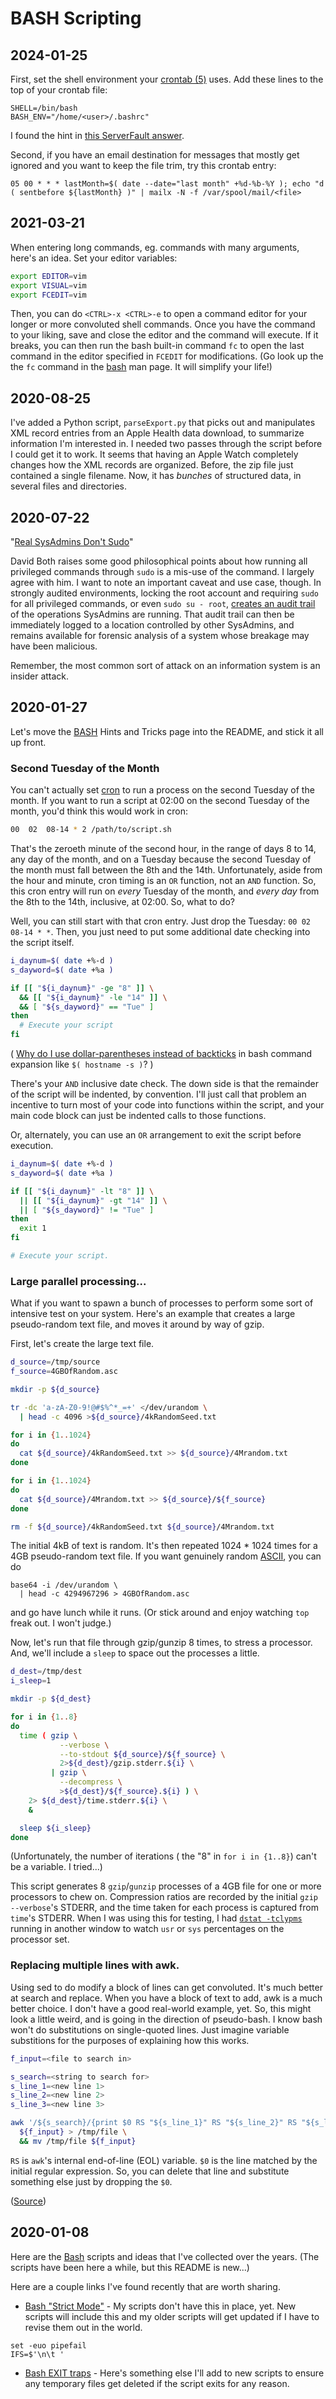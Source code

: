 # BASH Scripting

## 2024-01-25

First, set the shell environment your [crontab (5)][240125a] uses. Add these
lines to the top of your crontab file:

```
SHELL=/bin/bash
BASH_ENV="/home/<user>/.bashrc"
```

I found the hint in [this ServerFault answer][240125b].

Second, if you have an email destination for messages that mostly get
ignored and you want to keep the file trim, try this crontab entry:

```
05 00 * * * lastMonth=$( date --date="last month" +%d-%b-%Y ); echo "d ( sentbefore ${lastMonth} )" | mailx -N -f /var/spool/mail/<file>
```

[240125a]: https://linux.die.net/man/5/crontab
[240125b]: https://serverfault.com/a/678414/140864


## 2021-03-21

When entering long commands, eg. commands with many arguments, here's an idea.
Set your editor variables:

```bash
export EDITOR=vim
export VISUAL=vim
export FCEDIT=vim
```

Then, you can do `<CTRL>-x <CTRL>-e` to open a command editor for your
longer or more convoluted shell commands. Once you have the command to your
liking, save and close the editor and the command will execute. If it breaks,
you can then run the bash built-in command `fc` to open the last command in
the editor specified in `FCEDIT` for modifications. (Go look up the the
`fc` command in the [bash][] man page. It will simplify your life!)

[bash]: https://linux.die.net/man/1/bash


## 2020-08-25

I've added a Python script, `parseExport.py` that picks out and manipulates
XML record entries from an Apple Health data download, to summarize information
I'm interested in. I needed two passes through the script before I could get it
to work. It seems that having an Apple Watch completely changes how the XML
records are organized. Before, the zip file just contained a single filename.
Now, it has *bunches* of structured data, in several files and directories.


## 2020-07-22

"[Real SysAdmins Don't Sudo][nosudo]"

David Both raises some good philosophical points about how running all
privileged commands through `sudo` is a mis-use of the command. I largely agree
with him. I want to note an important caveat and use case, though. In strongly
audited environments, locking the root account and requiring `sudo` for all
privileged commands, or even `sudo su - root`,
[creates an audit trail][240125c] of the operations SysAdmins are running.
That audit trail can then be immediately logged to a location controlled
by other SysAdmins, and remains available for forensic analysis of a
system whose breakage may have been malicious.

Remember, the most common sort of attack on an information system is an
insider attack.

[nosudo]: http://www.both.org/?p=960
[240125c]: https://github.com/dafydd2277/systemAdmin/blob/main/sudo/README.md#2021-07-06


## 2020-01-27

Let's move the [BASH][] Hints and Tricks page into the README, and stick it all
up front.

[BASH]: http://www.tldp.org/LDP/Bash-Beginners-Guide/html/index.html

### Second Tuesday of the Month
<!-- ----1----5----2----5----3----5----4----5----5----5----6----5----7----5- -->

You can't actually set [cron][] to run a process on the second Tuesday
of the month. If you want to run a script at 02:00 on the second Tuesday
of the month, you'd think this would work in cron:

```bash
00  02  08-14 * 2 /path/to/script.sh
```

That's the zeroeth minute of the second hour, in the range of days 8 to
14, any day of the month, and on a Tuesday because the second Tuesday of
the month must fall between the 8th and the 14th. Unfortunately, aside
from the hour and minute, cron timing is an `OR` function, not an `AND`
function. So, this cron entry will run on *every* Tuesday of the month,
and *every day* from the 8th to the 14th, inclusive, at 02:00. So, what
to do?

Well, you can still start with that cron entry. Just drop the Tuesday:
`00 02 08-14 * *`. Then, you just need to put some additional date
checking into the script itself.

```bash
i_daynum=$( date +%-d )
s_dayword=$( date +%a )

if [[ "${i_daynum}" -ge "8" ]] \
  && [[ "${i_daynum}" -le "14" ]] \
  && [ "${s_dayword}" == "Tue" ]
then
  # Execute your script
fi

```
<!-- ----1----5----2----5----3----5----4----5----5----5----6----5----7----5- -->

( [Why do I use dollar-parentheses instead of backticks][faq082] in bash command
expansion like `$( hostname -s )`? )

There's your `AND` inclusive date check. The down side is that the
remainder of the script will be indented, by convention. I'll just call
that problem an incentive to turn most of your code into functions
within the script, and your main code block can just be indented calls
to those functions.

Or, alternately, you can use an `OR` arrangement to exit the script before execution.

```bash
i_daynum=$( date +%-d )
s_dayword=$( date +%a )

if [[ "${i_daynum}" -lt "8" ]] \
  || [[ "${i_daynum}" -gt "14" ]] \
  || [ "${s_dayword}" != "Tue" ]
then
  exit 1
fi

# Execute your script.

```

[faq082]: http://mywiki.wooledge.org/BashFAQ/082
[cron]: https://en.wikipedia.org/wiki/Cron


### Large parallel processing...
<!-- ----1----5----2----5----3----5----4----5----5----5----6----5----7----5- -->

What if you want to spawn a bunch of processes to perform some sort of
intensive test on your system. Here's an example that creates a large
pseudo-random text file, and moves it around by way of gzip.

First, let's create the large text file.

```bash
d_source=/tmp/source
f_source=4GBOfRandom.asc

mkdir -p ${d_source}

tr -dc 'a-zA-Z0-9!@#$%^*_=+' </dev/urandom \
  | head -c 4096 >${d_source}/4kRandomSeed.txt

for i in {1..1024}
do
  cat ${d_source}/4kRandomSeed.txt >> ${d_source}/4Mrandom.txt
done

for i in {1..1024}
do
  cat ${d_source}/4Mrandom.txt >> ${d_source}/${f_source}
done

rm -f ${d_source}/4kRandomSeed.txt ${d_source}/4Mrandom.txt
```

The initial 4kB of text is random. It's then repeated 1024 * 1024 times
for a 4GB pseudo-random text file. If you want genuinely random
[ASCII][], you can do

```
base64 -i /dev/urandom \
  | head -c 4294967296 > 4GBOfRandom.asc

```

and go have lunch while it runs. (Or stick around and enjoy watching
`top` freak out. I won't judge.)

<!-- ----1----5----2----5----3----5----4----5----5----5----6----5----7----5- -->

Now, let's run that file through gzip/gunzip 8 times, to stress a
processor. And, we'll include a `sleep` to space out the processes a
little.

```bash
d_dest=/tmp/dest
i_sleep=1

mkdir -p ${d_dest}

for i in {1..8}
do
  time ( gzip \
           --verbose \
           --to-stdout ${d_source}/${f_source} \
           2>${d_dest}/gzip.stderr.${i} \
         | gzip \
           --decompress \
           >${d_dest}/${f_source}.${i} ) \
    2> ${d_dest}/time.stderr.${i} \
    &

  sleep ${i_sleep}
done

```

(Unfortunately, the number of iterations ( the "8" in `for i in {1..8}`)
can't be a variable. I tried...)

This script generates 8 `gzip`/`gunzip` processes of a 4GB file for one
or more processors to chew on. Compression ratios are recorded by the
initial `gzip --verbose`'s STDERR, and the time taken for each process
is captured from `time`'s STDERR. When I was using this for testing, I
had [`dstat -tclypms`][dstat] running in another window to watch `usr` or
`sys` percentages on the processor set.

[ASCII]: https://en.wikipedia.org/wiki/ASCII/
[dstat]: http://dag.wiee.rs/home-made/dstat/


### Replacing multiple lines with awk.
<!-- ----1----5----2----5----3----5----4----5----5----5----6----5----7----5- -->

Using sed to do modify a block of lines can get convoluted. It's much
better at search and replace. When you have a block of text to add, awk
is a much better choice. I don't have a good real-world example, yet.
So, this might look a little weird, and is going in the direction of
pseudo-bash. I know bash won't do substitutions on single-quoted lines.
Just imagine variable substitions for the purposes of explaining how
this works.

```bash
f_input=<file to search in>

s_search=<string to search for>
s_line_1=<new line 1>
s_line_2=<new line 2>
s_line_3=<new line 3>

awk '/${s_search}/{print $0 RS "${s_line_1}" RS "${s_line_2}" RS "${s_line_3}";next}1' \
  ${f_input} > /tmp/file \
  && mv /tmp/file ${f_input}

```

`RS` is `awk`'s internal end-of-line (EOL) variable. `$0` is the line
matched by the initial regular expression. So, you can delete that line
and substitute something else just by dropping the `$0`.

([Source](http://stackoverflow.com/questions/22497246/insert-multiple-lines-into-a-file-after-specified-pattern-using-shell-script))


## 2020-01-08
<!-- ----1----5----2----5----3----5----4----5----5----5----6----5----7----5- -->

Here are the [Bash][20200108a] scripts and ideas that I've collected
over the years. (The scripts have been here a while, but this README is
new...)

Here are a couple links I've found recently that are worth sharing.

- [Bash "Strict Mode"][20200108b] - My scripts don't have this in
place, yet. New scripts will include this and my older scripts will get
updated if I have to revise them out in the world.

```
set -euo pipefail
IFS=$'\n\t '

```

- [Bash EXIT traps][20200108c] - Here's something else I'll add to new
scripts to ensure any temporary files get deleted if the script exits
for any reason.


[20200108a]: http://tldp.org/LDP/Bash-Beginners-Guide/html/index.html
[20200108b]: http://redsymbol.net/articles/unofficial-bash-strict-mode/
[20200108c]: http://redsymbol.net/articles/bash-exit-traps/

